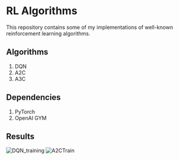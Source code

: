 # RL Algorithms 
This repository contains some of my implementations of well-known reinforcement learning algorithms. 

## Algorithms

1. DQN 
2. A2C
3. A3C

## Dependencies
1. PyTorch
2. OpenAI GYM

## Results 
![DQN_training](https://user-images.githubusercontent.com/25514362/93405529-3dc11d80-f85b-11ea-9d53-87468ccf9a53.png)
![A2CTrain](https://user-images.githubusercontent.com/25514362/93405527-3d288700-f85b-11ea-9e4a-e5a424b312f6.png)

